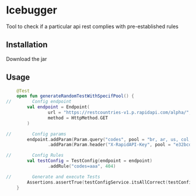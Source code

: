 # Icebugger

Tool to check if a particular api rest complies with pre-established rules

## Installation

Download the jar


## Usage

```kotlin
    @Test
    open fun generateRandomTestWithSpecifPool() {
//        Config endpoint
        val endpoint = Endpoint(
                url = "https://restcountries-v1.p.rapidapi.com/alpha/",
                method = HttpMethod.GET
        )

//        Config params
        endpoint.addParam(Param.query("codes", pool = "br, ar, us, col, ger, rus, can, esp, it, par, uru"))
                .addParam(Param.header("X-RapidAPI-Key", pool = "e32bcdbb08msh727433a443862bap1cc32ajsn3bac0c915139"))

//        Config Rules
        val testConfig = TestConfig(endpoint = endpoint)
                .addRule("codes=aaa", 404)

//        Generate and execute Tests
        Assertions.assertTrue(testConfigService.itsAllCorrect(testConfig))
    }
